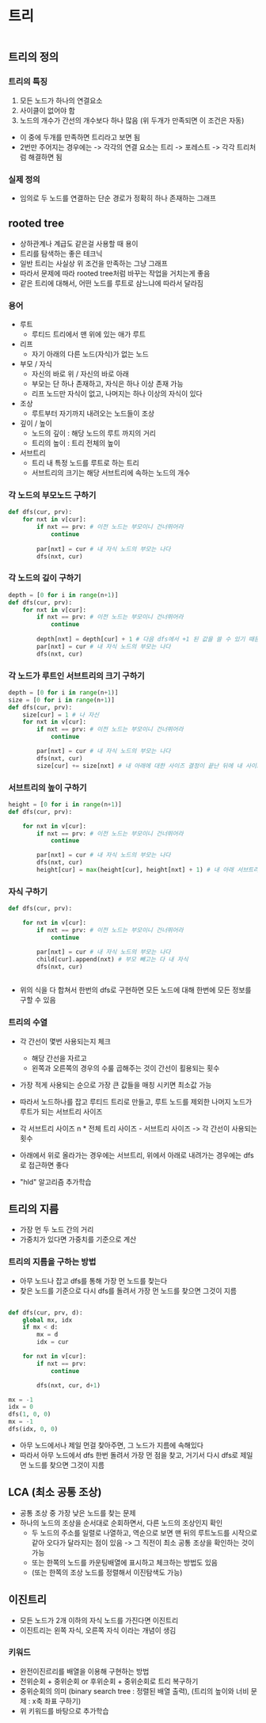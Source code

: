 # 트리

```table-of-contents
```

##  트리의 정의

### 트리의 특징
1. 모든 노드가 하나의 연결요소
2. 사이클이 없어야 함
3. 노드의 개수가 간선의 개수보다 하나 많음 (위 두개가 만족되면 이 조건은 자동)
- 이 중에 두개를 만족하면 트리라고 보면 됨
- 2번만 주어지는 경우에는 -> 각각의 연결 요소는 트리 -> 포레스트 -> 각각 트리처럼 해결하면 됨 


### 실제 정의
- 임의로 두 노드를 연결하는 단순 경로가 정확히 하나 존재하는 그래프


## rooted tree
-  상하관계나 계급도 같은걸 사용할 때 용이
- 트리를 탐색하는 좋은 테크닉
- 일반 트리는 사실상 위 조건을 만족하는 그냥 그래프
- 따라서 문제에 따라 rooted tree처럼 바꾸는 작업을 거치는게 좋음
- 같은 트리에 대해서, 어떤 노드를 루트로 삼느냐에 따라서 달라짐

### 용어
- 루트
	- 루티드 트리에서 맨 위에 있는 애가 루트
- 리프
	- 자기 아래의 다른 노드(자식)가 없는 노드
- 부모 / 자식
	- 자신의 바로 위 / 자신의 바로 아래
	- 부모는 단 하나 존재하고, 자식은 하나 이상 존재 가능
	- 리프 노드만 자식이 없고, 나머지는 하나 이상의 자식이 있다
- 조상
	- 루트부터 자기까지 내려오는 노드들이 조상
- 깊이 / 높이
	- 노드의 깊이 : 해당 노드의 루트 까지의 거리
	- 트리의 높이 : 트리 전체의 높이
- 서브트리
	- 트리 내 특정 노드를 루트로 하는 트리
	- 서브트리의 크기는 해당 서브트리에 속하는 노드의 개수


### 각 노드의 부모노드 구하기
```python
def dfs(cur, prv):
	for nxt in v[cur]:
		if nxt == prv: # 이전 노드는 부모이니 건너뛰어라
			continue
			
		par[nxt] = cur # 내 자식 노드의 부모는 나다
		dfs(nxt, cur)

```

### 각 노드의 깊이 구하기
```python
depth = [0 for i in range(n+1)]
def dfs(cur, prv):
	for nxt in v[cur]:
		if nxt == prv: # 이전 노드는 부모이니 건너뛰어라
			continue
			
		depth[nxt] = depth[cur] + 1 # 다음 dfs에서 +1 된 값을 쓸 수 있기 때문에 dfs 이전에 depth 계산
		par[nxt] = cur # 내 자식 노드의 부모는 나다
		dfs(nxt, cur)
```

### 각 노드가 루트인 서브트리의 크기 구하기
```python
depth = [0 for i in range(n+1)]
size = [0 for i in range(n+1)]
def dfs(cur, prv):
	size[cur] = 1 # 나 자신
	for nxt in v[cur]:
		if nxt == prv: # 이전 노드는 부모이니 건너뛰어라
			continue

		par[nxt] = cur # 내 자식 노드의 부모는 나다
		dfs(nxt, cur)
		size[cur] += size[nxt] # 내 아래에 대한 사이즈 결정이 끝난 뒤에 내 사이즈 계산
```


### 서브트리의 높이 구하기
```python
height = [0 for i in range(n+1)]
def dfs(cur, prv):

	for nxt in v[cur]:
		if nxt == prv: # 이전 노드는 부모이니 건너뛰어라
			continue

		par[nxt] = cur # 내 자식 노드의 부모는 나다
		dfs(nxt, cur)
		height[cur] = max(height[cur], height[nxt] + 1) # 내 아래 서브트리들 중 최고 + 1
```

### 자식 구하기
```python
def dfs(cur, prv):

	for nxt in v[cur]:
		if nxt == prv: # 이전 노드는 부모이니 건너뛰어라
			continue

		par[nxt] = cur # 내 자식 노드의 부모는 나다
		child[cur].append(nxt) # 부모 빼고는 다 내 자식
		dfs(nxt, cur)
		
```

- 위의 식을 다 합쳐서 한번의 dfs로 구현하면 모든 노드에 대해 한번에 모든 정보를 구할 수 있음


### 트리의 수열
- 각 간선이 몇번 사용되는지 체크
	- 해당 간선을 자르고
	- 왼쪽과 오른쪽의 경우의 수룰 곱해주는 것이 간선이 횔용되는 횟수
- 가장 적게 사용되는 순으로 가장 큰 값들을 매칭 시키면 최소값 가능
- 따라서 노드하나를 잡고 루티드 트리로 만들고, 루트 노드를 제외한 나머지 노드가 루트가 되는 서브트리 사이즈
- 각 서브트리 사이즈 n * 전체 트리 사이즈 - 서브트리 사이즈 -> 각 간선이 사용되는 횟수


- 아래에서 위로 올라가는 경우에는 서브트리, 위에서 아래로 내려가는 경우에는 dfs로 접근하면 좋다
- "hld" 알고리즘 추가학습 

## 트리의 지름

- 가장 먼 두 노드 간의 거리
- 가중치가 있다면 가중치를 기준으로 계산

### 트리의 지름을 구하는 방법
- 아무 노드나 잡고 dfs를 통해 가장 먼 노드를 찾는다
- 찾은 노드를 기준으로 다시 dfs를 돌려서 가장 먼 노드를 찾으면 그것이 지름

```python

def dfs(cur, prv, d):
	global mx, idx
	if mx < d:
		mx = d
		idx = cur

	for nxt in v[cur]:
		if nxt == prv:
			continue

		dfs(nxt, cur, d+1)

mx = -1
idx = 0
dfs(1, 0, 0)
mx = -1
dfs(idx, 0, 0)

```

- 아무 노드에서나 제일 먼걸 찾아주면, 그 노드가 지름에 속해있다
- 따라서 아무 노드에서 dfs 한번 돌려서 가장 먼 점을 찾고, 거기서 다시 dfs로 제일 먼 노드를 찾으면 그것이 지름


## LCA (최소 공통 조상)

- 공통 조상 중 가장 낮은 노드를 찾는 문제
- 하나의 노드의 조상을 순서대로 순회하면서, 다른 노드의 조상인지 확인
	- 두 노드의 주소를 일렬로 나열하고, 역순으로 보면 맨 뒤의 루트노드를 시작으로 같아 오다가 달라지는 점이 있음 -> 그 직전이 최소 공통 조상을 확인하는 것이 가능
	- 또는 한쪽의 노드를 카운팅배열에 표시하고 체크하는 방법도 있음
	- (또는 한쪽의 조상 노드를 정렬해서 이진탐색도 가능)






## 이진트리

- 모든 노드가 2개 이하의 자식 노드를 가진다면 이진트리
- 이진트리는 왼쪽 자식, 오른쪽 자식 이라는 개념이 생김

### 키워드
- 완전이진르리를 배열을 이용해 구현하는 방법
- 전위순회 + 중위순회 or 후위순회 + 중위순회로 트리 복구하기
- 중위순회의 의미 (binary search tree : 정렬된 배열 출력), (트리의 높이와 너비 문제 : x축 좌표 구하기)
- 위 키워드를 바탕으로 추가학습





